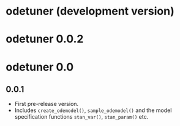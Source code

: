 # odetuner (development version)

# odetuner 0.0.2

# odetuner 0.0

## 0.0.1
  * First pre-release version.
  * Includes `create_odemodel()`, `sample_odemodel()` and the model
  specification functions `stan_var()`, `stan_param()` etc.
